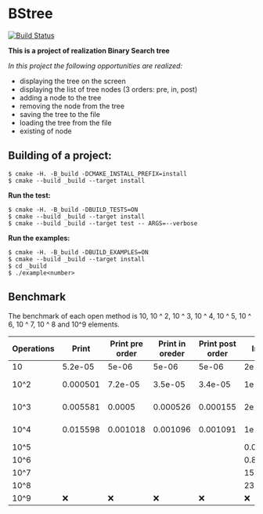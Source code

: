 # BStree
[![Build Status](https://travis-ci.org/Kirichenkov9/BStree.svg?branch=master)](https://travis-ci.org/Kirichenkov9/BStree)

**This is a project of realization Binary Search tree**

*In this project the following opportunities are realized:*

* displaying the tree on the screen
* displaying the list of tree nodes (3 orders: pre, in, post)
* adding a node to the tree
* removing the node from the tree
* saving the tree to the file
* loading the tree from the file
* existing of node


## Building of a project:
```ShellSession
$ cmake -H. -B_build -DCMAKE_INSTALL_PREFIX=install
$ cmake --build _build --target install
```

**Run the test:**
```ShellSession
$ cmake -H. -B_build -DBUILD_TESTS=ON
$ cmake --build _build --target install
$ cmake --build _build --target test -- ARGS=--verbose
```

**Run the examples:**
```ShellSession
$ cmake -H. -B_build -DBUILD_EXAMPLES=ON
$ cmake --build _build --target install
$ cd _build
$ ./example<number>
 ```
## Benchmark

The benchmark of each open method is 10, 10 ^ 2, 10 ^ 3, 10 ^ 4, 10 ^ 5, 10 ^ 6, 10 ^ 7, 10 ^ 8 and 10^9 elements.


|Operations|Print|Print pre order|Print in oreder|Print post order|Insert|Remove|Exist|Save in file|Load from file|
|---|---|---|---|---|---|---|---|---|---|
|10|5.2e-05|5e-06|5e-06|5e-06|2e-06|2e-06|0|0.000101|3.3e-05|
|10^2|0.000501|7.2e-05|3.5e-05|3.4e-05|1e-06|1e-06|1e-06|0.000228|0.00011|
|10^3|0.005581|0.0005|0.000526|0.000155|2e-06|2e-06|1e-06|1.5e-05|8.7e-05|
|10^4|0.015598|0.001018|0.001096|0.001091|1e-06|1e-06|1e-06|2.7e-05|0.000402|
|10^5|     |                |               |               |0.059814|0.247803|     |            |             |
|10^6|     |                |               |               |0.82981|2.43457|     |            |             |
|10^7|     |                |               |               |15.0377|24.0627|     |            |             |
|10^8|     |                |               |               |236.91|236.155|     |            |             |
|10^9|:x:|:x:|:x:|:x:|:x:|:x:|:x:|:x:|:x:|

